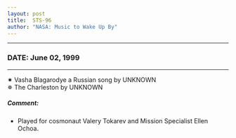 ```yaml
---
layout: post
title:  STS-96
author: "NASA: Music to Wake Up By"
---
```


----
### DATE: June 02, 1999
----
✷ Vasha Blagarodye a Russian song by UNKNOWN  &nbsp;<br />✵ The Charleston by UNKNOWN

##### Comment:
* Played for cosmonaut Valery Tokarev and Mission Specialist Ellen Ochoa.


